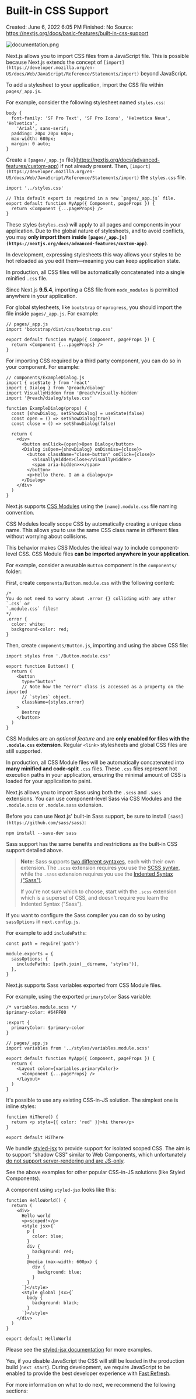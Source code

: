 # Built-in CSS Support

Created: June 6, 2022 6:05 PM
Finished: No
Source: https://nextjs.org/docs/basic-features/built-in-css-support

![documentation.png](Built-in%20CSS%20Support%20cd5e352093674bcda7fca62d63e1be2f/documentation.png)

Next.js allows you to import CSS files from a JavaScript file. This is possible because Next.js extends the concept of `[import](https://developer.mozilla.org/en-US/docs/Web/JavaScript/Reference/Statements/import)` beyond JavaScript.

To add a stylesheet to your application, import the CSS file within `pages/_app.js`.

For example, consider the following stylesheet named `styles.css`:

```
body {
  font-family: 'SF Pro Text', 'SF Pro Icons', 'Helvetica Neue', 'Helvetica',
    'Arial', sans-serif;
  padding: 20px 20px 60px;
  max-width: 680px;
  margin: 0 auto;
}

```

Create a `[pages/_app.js` file](https://nextjs.org/docs/advanced-features/custom-app) if not already present. Then, `[import](https://developer.mozilla.org/en-US/docs/Web/JavaScript/Reference/Statements/import)` the `styles.css` file.

```
import '../styles.css'

// This default export is required in a new `pages/_app.js` file.
export default function MyApp({ Component, pageProps }) {
  return <Component {...pageProps} />
}

```

These styles (`styles.css`) will apply to all pages and components in your application. Due to the global nature of stylesheets, and to avoid conflicts, you may **only import them inside `[pages/_app.js](https://nextjs.org/docs/advanced-features/custom-app)`**.

In development, expressing stylesheets this way allows your styles to be hot reloaded as you edit them—meaning you can keep application state.

In production, all CSS files will be automatically concatenated into a single minified `.css` file.

Since Next.js **9.5.4**, importing a CSS file from `node_modules` is permitted anywhere in your application.

For global stylesheets, like `bootstrap` or `nprogress`, you should import the file inside `pages/_app.js`. For example:

```
// pages/_app.js
import 'bootstrap/dist/css/bootstrap.css'

export default function MyApp({ Component, pageProps }) {
  return <Component {...pageProps} />
}

```

For importing CSS required by a third party component, you can do so in your component. For example:

```
// components/ExampleDialog.js
import { useState } from 'react'
import { Dialog } from '@reach/dialog'
import VisuallyHidden from '@reach/visually-hidden'
import '@reach/dialog/styles.css'

function ExampleDialog(props) {
  const [showDialog, setShowDialog] = useState(false)
  const open = () => setShowDialog(true)
  const close = () => setShowDialog(false)

  return (
    <div>
      <button onClick={open}>Open Dialog</button>
      <Dialog isOpen={showDialog} onDismiss={close}>
        <button className="close-button" onClick={close}>
          <VisuallyHidden>Close</VisuallyHidden>
          <span aria-hidden>×</span>
        </button>
        <p>Hello there. I am a dialog</p>
      </Dialog>
    </div>
  )
}

```

Next.js supports [CSS Modules](https://github.com/css-modules/css-modules) using the `[name].module.css` file naming convention.

CSS Modules locally scope CSS by automatically creating a unique class name. This allows you to use the same CSS class name in different files without worrying about collisions.

This behavior makes CSS Modules the ideal way to include component-level CSS. CSS Module files **can be imported anywhere in your application**.

For example, consider a reusable `Button` component in the `components/` folder:

First, create `components/Button.module.css` with the following content:

```
/*
You do not need to worry about .error {} colliding with any other `.css` or
`.module.css` files!
*/
.error {
  color: white;
  background-color: red;
}

```

Then, create `components/Button.js`, importing and using the above CSS file:

```
import styles from './Button.module.css'

export function Button() {
  return (
    <button
      type="button"
      // Note how the "error" class is accessed as a property on the imported
      // `styles` object.
      className={styles.error}
    >
      Destroy
    </button>
  )
}

```

CSS Modules are an *optional feature* and are **only enabled for files with the `.module.css` extension**. Regular `<link>` stylesheets and global CSS files are still supported.

In production, all CSS Module files will be automatically concatenated into **many minified and code-split** `.css` files. These `.css` files represent hot execution paths in your application, ensuring the minimal amount of CSS is loaded for your application to paint.

Next.js allows you to import Sass using both the `.scss` and `.sass` extensions. You can use component-level Sass via CSS Modules and the `.module.scss` or `.module.sass` extension.

Before you can use Next.js' built-in Sass support, be sure to install `[sass](https://github.com/sass/sass)`:

```
npm install --save-dev sass

```

Sass support has the same benefits and restrictions as the built-in CSS support detailed above.

> 
> 
> 
> **Note**: Sass supports [two different syntaxes](https://sass-lang.com/documentation/syntax), each with their own extension. The `.scss` extension requires you use the [SCSS syntax](https://sass-lang.com/documentation/syntax#scss), while the `.sass` extension requires you use the [Indented Syntax ("Sass")](https://sass-lang.com/documentation/syntax#the-indented-syntax).
> 
> If you're not sure which to choose, start with the `.scss` extension which is a superset of CSS, and doesn't require you learn the Indented Syntax ("Sass").
> 

If you want to configure the Sass compiler you can do so by using `sassOptions` in `next.config.js`.

For example to add `includePaths`:

```
const path = require('path')

module.exports = {
  sassOptions: {
    includePaths: [path.join(__dirname, 'styles')],
  },
}

```

Next.js supports Sass variables exported from CSS Module files.

For example, using the exported `primaryColor` Sass variable:

```
/* variables.module.scss */
$primary-color: #64FF00

:export {
  primaryColor: $primary-color
}

```

```
// pages/_app.js
import variables from '../styles/variables.module.scss'

export default function MyApp({ Component, pageProps }) {
  return (
    <Layout color={variables.primaryColor}>
      <Component {...pageProps} />
    </Layout>
  )
}

```

It's possible to use any existing CSS-in-JS solution. The simplest one is inline styles:

```
function HiThere() {
  return <p style={{ color: 'red' }}>hi there</p>
}

export default HiThere

```

We bundle [styled-jsx](https://github.com/vercel/styled-jsx) to provide support for isolated scoped CSS. The aim is to support "shadow CSS" similar to Web Components, which unfortunately [do not support server-rendering and are JS-only](https://github.com/w3c/webcomponents/issues/71).

See the above examples for other popular CSS-in-JS solutions (like Styled Components).

A component using `styled-jsx` looks like this:

```
function HelloWorld() {
  return (
    <div>
      Hello world
      <p>scoped!</p>
      <style jsx>{`
        p {
          color: blue;
        }
        div {
          background: red;
        }
        @media (max-width: 600px) {
          div {
            background: blue;
          }
        }
      `}</style>
      <style global jsx>{`
        body {
          background: black;
        }
      `}</style>
    </div>
  )
}

export default HelloWorld

```

Please see the [styled-jsx documentation](https://github.com/vercel/styled-jsx) for more examples.

Yes, if you disable JavaScript the CSS will still be loaded in the production build (`next start`). During development, we require JavaScript to be enabled to provide the best developer experience with [Fast Refresh](https://nextjs.org/blog/next-9-4#fast-refresh).

For more information on what to do next, we recommend the following sections: